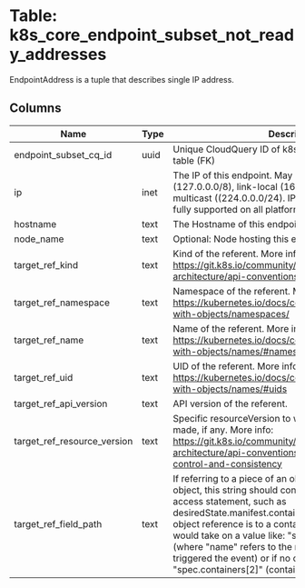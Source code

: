 
# Table: k8s_core_endpoint_subset_not_ready_addresses
EndpointAddress is a tuple that describes single IP address.
## Columns
| Name        | Type           | Description  |
| ------------- | ------------- | -----  |
|endpoint_subset_cq_id|uuid|Unique CloudQuery ID of k8s_core_endpoint_subsets table (FK)|
|ip|inet|The IP of this endpoint. May not be loopback (127.0.0.0/8), link-local (169.254.0.0/16), or link-local multicast ((224.0.0.0/24). IPv6 is also accepted but not fully supported on all platforms|
|hostname|text|The Hostname of this endpoint|
|node_name|text|Optional: Node hosting this endpoint|
|target_ref_kind|text|Kind of the referent. More info: https://git.k8s.io/community/contributors/devel/sig-architecture/api-conventions.md#types-kinds|
|target_ref_namespace|text|Namespace of the referent. More info: https://kubernetes.io/docs/concepts/overview/working-with-objects/namespaces/|
|target_ref_name|text|Name of the referent. More info: https://kubernetes.io/docs/concepts/overview/working-with-objects/names/#names|
|target_ref_uid|text|UID of the referent. More info: https://kubernetes.io/docs/concepts/overview/working-with-objects/names/#uids|
|target_ref_api_version|text|API version of the referent.|
|target_ref_resource_version|text|Specific resourceVersion to which this reference is made, if any. More info: https://git.k8s.io/community/contributors/devel/sig-architecture/api-conventions.md#concurrency-control-and-consistency|
|target_ref_field_path|text|If referring to a piece of an object instead of an entire object, this string should contain a valid JSON/Go field access statement, such as desiredState.manifest.containers[2]. For example, if the object reference is to a container within a pod, this would take on a value like: "spec.containers{name}" (where "name" refers to the name of the container that triggered the event) or if no container name is specified "spec.containers[2]" (container with index 2 in this pod)|

